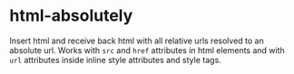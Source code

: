 # html-absolutely

Insert html and receive back html with all relative urls resolved to an absolute url. Works with `src` and `href` attributes in html elements and with `url` attributes inside inline style attributes and style tags.